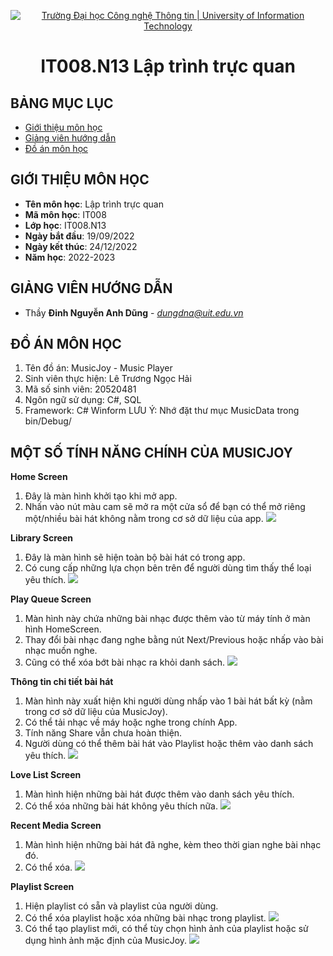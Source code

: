 <p align="center">
  <a href="https://www.uit.edu.vn/" title="Trường Đại học Công nghệ Thông tin" style="border: 5;">
    <img src="https://i.imgur.com/WmMnSRt.png" alt="Trường Đại học Công nghệ Thông tin | University of Information Technology">
  </a>
</p>

<!-- Title -->
<h1 align="center"><b>IT008.N13 Lập trình trực quan</b></h1>



## BẢNG MỤC LỤC
* [ Giới thiệu môn học](#gioithieumonhoc)
* [ Giảng viên hướng dẫn](#giangvien)
* [ Đồ án môn học](#doan)
## GIỚI THIỆU MÔN HỌC
<a name="gioithieumonhoc"></a>
* **Tên môn học**: Lập trình trực quan
* **Mã môn học**: IT008
* **Lớp học**: IT008.N13
* **Ngày bắt đầu**: 19/09/2022
* **Ngày kết thúc**: 24/12/2022
* **Năm học**: 2022-2023

## GIẢNG VIÊN HƯỚNG DẪN
<a name="giangvien"></a>
* Thầy **Đinh Nguyễn Anh Dũng** - *dungdna@uit.edu.vn*


## ĐỒ ÁN MÔN HỌC
<a name="doan"></a>
1. Tên đồ án: MusicJoy - Music Player
2. Sinh viên thực hiện: Lê Trương Ngọc Hải
3. Mã số sinh viên: 20520481
4. Ngôn ngữ sử dụng: C#, SQL
5. Framework: C# Winform
LƯU Ý: Nhớ đặt thư mục MusicData trong bin/Debug/

## MỘT SỐ TÍNH NĂNG CHÍNH CỦA MUSICJOY
**Home Screen**
1. Đây là màn hình khởi tạo khi mở app.
2. Nhấn vào nút màu cam sẽ mở ra một cửa sổ để bạn có thể mở riêng một/nhiều bài hát không nằm trong cơ sở dữ liệu của app. 
![](https://i.imgur.com/s93GrGh.png)

**Library Screen**
1. Đây là màn hình sẽ hiện toàn bộ bài hát có trong app.
2. Có cung cấp những lựa chọn bên trên để người dùng tìm thấy thể loại yêu thích.
![](https://i.imgur.com/LPkNSnI.png)

**Play Queue Screen**
1. Màn hình này chứa những bài nhạc được thêm vào từ máy tính ở màn hình HomeScreen.
2. Thay đổi bài nhạc đang nghe bằng nút Next/Previous hoặc nhấp vào bài nhạc muốn nghe.
3. Cũng có thể xóa bớt bài nhạc ra khỏi danh sách.
![](https://i.imgur.com/p8yRupQ.png)

**Thông tin chi tiết bài hát**
1. Màn hình này xuất hiện khi người dùng nhấp vào 1 bài hát bất kỳ (nằm trong cơ sở dữ liệu của MusicJoy).
2. Có thể tải nhạc về máy hoặc nghe trong chính App.
3. Tính năng Share vẫn chưa hoàn thiện.
4. Người dùng có thể thêm bài hát vào Playlist hoặc thêm vào danh sách yêu thích.
![](https://i.imgur.com/aL4nVnj.png)

**Love List Screen**
1. Màn hình hiện những bài hát được thêm vào danh sách yêu thích.
2. Có thể xóa những bài hát không yêu thích nữa.
![](https://i.imgur.com/FGhlQax.png)

**Recent Media Screen**
1. Màn hình hiện những bài hát đã nghe, kèm theo thời gian nghe bài nhạc đó.
2. Có thể xóa.
![](https://i.imgur.com/COMn1fT.png)

**Playlist Screen**
1. Hiện playlist có sẵn và playlist của người dùng.
2. Có thể xóa playlist hoặc xóa những bài nhạc trong playlist.
![](https://i.imgur.com/N7Nbzu0.png)
3. Có thể tạo playlist mới, có thể tùy chọn hình ảnh của playlist hoặc sử dụng hình ảnh mặc định của MusicJoy.
![](https://i.imgur.com/R38b8b6.png)




